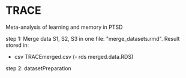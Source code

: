 # TRACE
Meta-analysis of learning and memory in PTSD

step 1:
Merge data S1, S2, S3 in one file: "merge_datasets.rmd". Result stored in:
  - csv TRACEmerged.csv
  (- rds merged.data.RDS)
  
step 2: datasetPreparation

